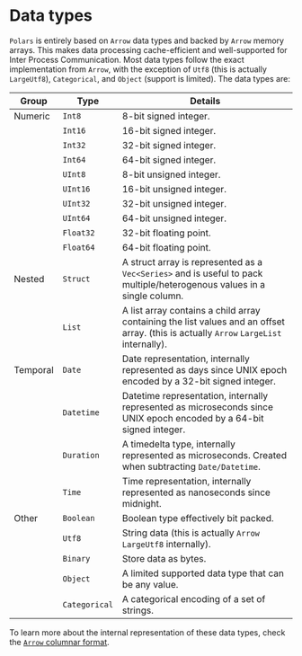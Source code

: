 # Data types

`Polars` is entirely based on `Arrow` data types and backed by `Arrow` memory arrays. This makes data processing
cache-efficient and well-supported for Inter Process Communication. Most data types follow the exact implementation
from `Arrow`, with the exception of `Utf8` (this is actually `LargeUtf8`), `Categorical`, and `Object` (support is limited). The data types are:

|Group| Type | Details |
|-----|-------|-------------|
|Numeric| `Int8`| 8-bit signed integer.|
|| `Int16`| 16-bit signed integer.|
|| `Int32`| 32-bit signed integer.|
|| `Int64`| 64-bit signed integer.|
|| `UInt8`| 8-bit unsigned integer.|
|| `UInt16`| 16-bit unsigned integer.|
|| `UInt32`| 32-bit unsigned integer.|
|| `UInt64`| 64-bit unsigned integer.|
|| `Float32`| 32-bit floating point.|
|| `Float64`| 64-bit floating point.|
|Nested| `Struct`| A struct array is represented as a `Vec<Series>` and is useful to pack multiple/heterogenous values in a single column.|
|| `List`| A list array contains a child array containing the list values and an offset array. (this is actually `Arrow` `LargeList` internally).|
|Temporal| `Date`| Date representation, internally represented as days since UNIX epoch encoded by a 32-bit signed integer.|
|| `Datetime`| Datetime representation, internally represented as microseconds since UNIX epoch encoded by a 64-bit signed integer.|
|| `Duration`| A timedelta type, internally represented as microseconds. Created when subtracting `Date/Datetime`.|
|| `Time`| Time representation, internally represented as nanoseconds since midnight.|
|Other| `Boolean`| Boolean type effectively bit packed.|
|| `Utf8`| String data (this is actually `Arrow` `LargeUtf8` internally).|
|| `Binary`| Store data as bytes.|
|| `Object`| A limited supported data type that can be any value.|
|| `Categorical` | 	A categorical encoding of a set of strings.|

To learn more about the internal representation of these data types, check the [`Arrow` columnar format](https://arrow.apache.org/docs/format/Columnar.html).